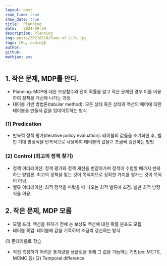 ```yaml
---
layout: post
read_time: true
show_date: true
title:  Planning
date:   2024-09-29
description: Planning
img: posts/20210210/Game_of_Life.jpg
tags: [RL, coding]
author: 
github:  
mathjax: yes
---
```



##  1. 작은 문제, MDP를 안다.

- Planning: MDP에 대한 보상함수와 전이 확률을 알고 작은 문제인 경우 이를 이용하여 정책을 개선해 나가는 과정
- 테이블 기반 방법론(tabular method): 모든 상태 혹은 상태와 액션의 페어에 대한 테이블을 만들서 값을 업데이트하는 방식


### (1) Predication
- 반복적 정책 평가(iterative policy evaluation): 테이블의 값들을 초기화한 후, 벨만 기대 방정식을 반복적으로 사용하여 테이블의 값을ㄹ 조금씩 갱신하는 방법

### (2) Control (최고의 정책 찾기)
- 정책 이터레이션: 정책 평가와 정책 개선을 번갈아가며 정책이 수렴할 때까지 반복하는 방법론. 최고의 정책을 찾는 것이 목적이므로 정확한 가치를 평가는 것이 목적이 아님.
- 밸류 이터레이션: 최적 정책을 따랐을 때 나오는 최적 밸류에 초점. 벨만 최적 방정식을 이용.

## 2. 작은 문제, MDP 모름
- 모델 프리: 액션을 취하기 전에 는 보상도 액션에 대한 확률 분포도 모름
- 테이블 룩업: 테이블에 값을 기록하며 조금씩 갱신하는 방식

(1) 몬테카를로 학습
- 직접 측정하기 어려운 통계량을 샘플링을 통해 그 값을 가늠하는 기법(ex: MCTS, MCMC 등)
(2) Temporal difference

